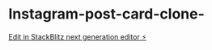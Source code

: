 # Instagram-post-card-clone-

[Edit in StackBlitz next generation editor ⚡️](https://stackblitz.com/~/github.com/230614440-T-Ephraim/Instagram-post-card-clone-)
